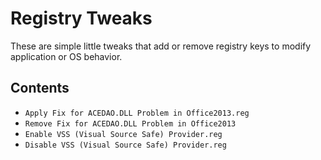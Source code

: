 Registry Tweaks
===============

These are simple little tweaks that add or remove registry keys to modify
application or OS behavior.

Contents
--------

 *  `Apply Fix for ACEDAO.DLL Problem in Office2013.reg`
 *  `Remove Fix for ACEDAO.DLL Problem in Office2013`
 *  `Enable VSS (Visual Source Safe) Provider.reg`
 *  `Disable VSS (Visual Source Safe) Provider.reg`